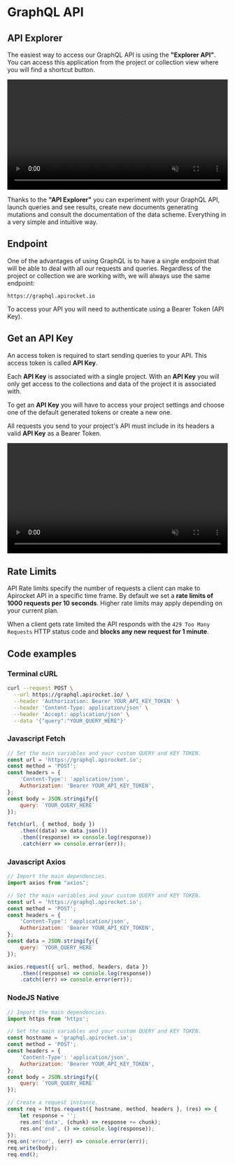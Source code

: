 # GraphQL API



## API Explorer

The easiest way to access our GraphQL API is using the **"Explorer API"**. You can access this application from the project or collection view where you will find a shortcut button.

<video width="100%" muted loop autoplay playsinline>
  <source src="/assets/video/api-explorer.mp4" type="video/mp4">
</video> 

Thanks to the **"API Explorer"** you can experiment with your GraphQL API, launch queries and see results, create new documents generating mutations and consult the documentation of the data scheme. Everything in a very simple and intuitive way.

## Endpoint

One of the advantages of using GraphQL is to have a single endpoint that will be able to deal with all our requests and queries. Regardless of the project or collection we are working with, we will always use the same endpoint:

```
https://graphql.apirocket.io
```

To access your API you will need to authenticate using a Bearer Token (API Key).


## Get an API Key

An access token is required to start sending queries to your API. This access token is called **API Key**.

Each **API Key** is associated with a single project. With an **API Key** you will only get access to the collections and data of the project it is associated with.

To get an **API Key** you will have to access your project settings and choose one of the default generated tokens or create a new one.

All requests you send to your project's API must include in its headers a valid **API Key** as a Bearer Token.

<video width="100%" controls muted loop playsinline>
  <source src="/assets/video/api-token.mp4" type="video/mp4">
</video>


## Rate Limits

API Rate limits specify the number of requests a client can make to Apirocket API in a specific time frame. By default we set a **rate limits of 1000 requests per 10 seconds**. Higher rate limits may apply depending on your current plan.

When a client gets rate limited the API responds with the `429 Too Many Requests` HTTP status code and **blocks any new request for 1 minute**.

## Code examples

### Terminal cURL

``` bash
curl --request POST \
  --url https://graphql.apirocket.io/ \
  --header 'Authorization: Bearer YOUR_API_KEY_TOKEN' \
  --header 'Content-Type: application/json' \
  --header 'Accept: application/json' \
  --data '{"query":"YOUR_QUERY_HERE"}'
```

### Javascript Fetch

``` js
// Set the main variables and your custom QUERY and KEY TOKEN.
const url = 'https://graphql.apirocket.io';
const method = 'POST';
const headers = {
	'Content-Type': 'application/json',
	Authorization: 'Bearer YOUR_API_KEY_TOKEN',
};
const body = JSON.stringify({
	query: `YOUR_QUERY_HERE`
});

fetch(url, { method, body })
	.then((data) => data.json())
	.then((response) => console.log(response))
	.catch(err => console.error(err));
```

### Javascript Axios

``` js
// Import the main dependencies.
import axios from "axios";

// Set the main variables and your custom QUERY and KEY TOKEN.
const url = 'https://graphql.apirocket.io';
const method = 'POST';
const headers = {
	'Content-Type': 'application/json',
	Authorization: 'Bearer YOUR_API_KEY_TOKEN',
};
const data = JSON.stringify({
	query: `YOUR_QUERY_HERE`
});

axios.request({ url, method, headers, data })
	.then((response) => console.log(response))
	.catch((err) => console.error(err));	
```

### NodeJS Native

``` js
// Import the main dependencies.
import https from 'https';

// Set the main variables and your custom QUERY and KEY TOKEN.
const hostname = 'graphql.apirocket.io';
const method = 'POST';
const headers = {
	'Content-Type': 'application/json',
	Authorization: 'Bearer YOUR_API_KEY_TOKEN',
};
const body = JSON.stringify({
	query: `YOUR_QUERY_HERE`
});

// Create a request instance.
const req = https.request({ hostname, method, headers }, (res) => {
	let response = '';
	res.on('data', (chunk) => response += chunk);
	res.on('end', () => console.log(response));
});
req.on('error', (err) => console.error(err));
req.write(body);
req.end();
```